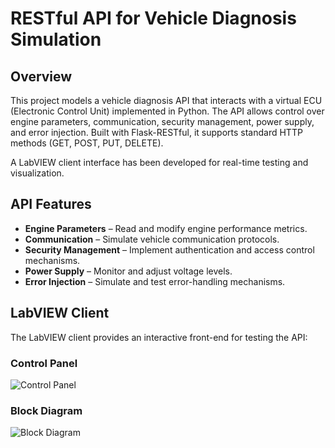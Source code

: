 # RESTful API for Vehicle Diagnosis Simulation

## Overview
This project models a vehicle diagnosis API that interacts with a virtual ECU (Electronic Control Unit) implemented in Python. The API allows control over engine parameters, communication, security management, power supply, and error injection. Built with Flask-RESTful, it supports standard HTTP methods (GET, POST, PUT, DELETE). 

A LabVIEW client interface has been developed for real-time testing and visualization.

## API Features
- **Engine Parameters** – Read and modify engine performance metrics.
- **Communication** – Simulate vehicle communication protocols.
- **Security Management** – Implement authentication and access control mechanisms.
- **Power Supply** – Monitor and adjust voltage levels.
- **Error Injection** – Simulate and test error-handling mechanisms.

## LabVIEW Client
The LabVIEW client provides an interactive front-end for testing the API:

### Control Panel  
![Control Panel](https://github.com/user-attachments/assets/0fcdc2a4-6543-47e0-a800-2285d3eaf1bf)

### Block Diagram  
![Block Diagram](https://github.com/user-attachments/assets/fbcaee6d-37c6-4fe6-a282-9ded2d86accc)




